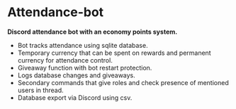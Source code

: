 # Attendance-bot
**Discord attendance bot with an economy points system.**

- Bot tracks attendance using sqlite database.
- Temporary currency that can be spent on rewards and permanent currency for attendance control.
- Giveaway function with bot restart protection.
- Logs database changes and giveaways.
- Secondary commands that give roles and check presence of mentioned users in thread.
- Database export via Discord using csv.
